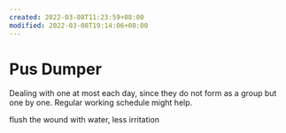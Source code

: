 ```yaml
---
created: 2022-03-08T11:23:59+08:00
modified: 2022-03-08T19:14:06+08:00
---
```


# Pus Dumper

Dealing with one at most each day, since they do not form as a group but one by one.
Regular working schedule might help.

flush the wound with water, less irritation
